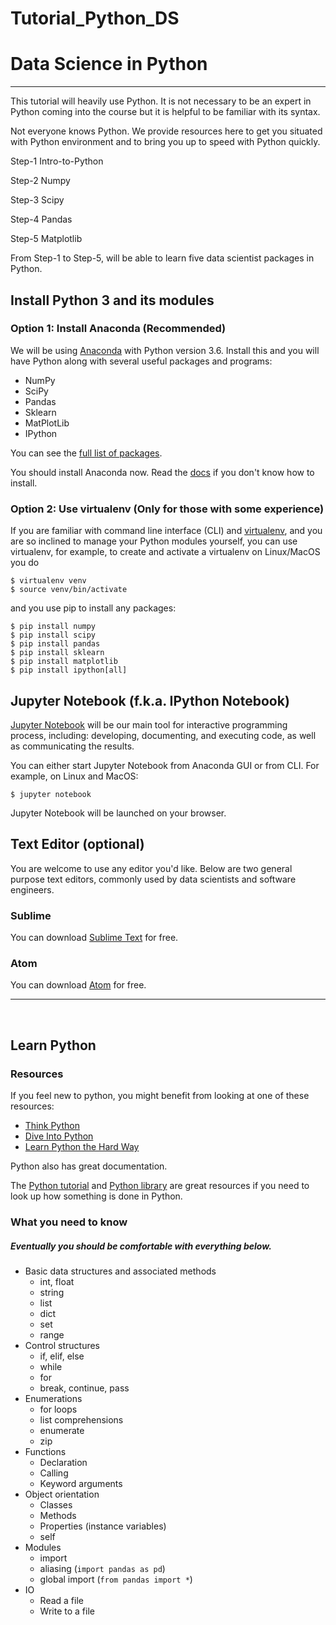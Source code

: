 # Tutorial_Python_DS
# Data Science in Python



---

This tutorial will heavily use Python.  It is not necessary to be an expert in Python coming into the course but it is helpful to be familiar with its syntax.

Not everyone knows Python. We provide resources here to get you situated with Python environment and to bring you up to speed with Python quickly.


Step-1 Intro-to-Python

Step-2 Numpy

Step-3 Scipy

Step-4 Pandas

Step-5 Matplotlib

From Step-1 to Step-5, will be able to learn five data scientist packages in Python.


## Install Python 3 and its modules
### Option 1: Install Anaconda (Recommended)

We will be using [Anaconda](https://store.continuum.io/cshop/anaconda/) with Python version 3.6. Install this and you will have Python along with several useful packages and programs:

* NumPy
* SciPy
* Pandas
* Sklearn
* MatPlotLib
* IPython

You can see the [full list of packages](http://docs.continuum.io/anaconda/pkg-docs.html).

You should install Anaconda now. Read the [docs](https://docs.continuum.io/anaconda/install) if you don't know how to install.

### Option 2: Use virtualenv (Only for those with some experience)

If you are familiar with command line interface (CLI) and [virtualenv](https://virtualenv.pypa.io/en/stable/), and you are so inclined to manage your Python modules yourself, you can use virtualenv, for example, to create and activate a virtualenv on Linux/MacOS you do

```
$ virtualenv venv
$ source venv/bin/activate
```

and you use pip to install any packages:

```
$ pip install numpy
$ pip install scipy
$ pip install pandas
$ pip install sklearn
$ pip install matplotlib
$ pip install ipython[all]
```

## Jupyter Notebook (f.k.a. IPython Notebook)

[Jupyter Notebook](http://jupyter-notebook-beginner-guide.readthedocs.io/en/latest/) will be our main tool for interactive programming process, including: developing, documenting, and executing code, as well as communicating the results.

You can either start Jupyter Notebook from Anaconda GUI or from CLI. For example, on Linux and MacOS:
```
$ jupyter notebook
```

Jupyter Notebook will be launched on your browser.


## Text Editor (optional)

You are welcome to use any editor you'd like. Below are two general purpose text editors, commonly used by data scientists and software engineers.

### Sublime 

You can download [Sublime Text](http://www.sublimetext.com/2) for free.

### Atom 

You can download [Atom](https://atom.io/) for free.


---
<br>

## Learn Python

### Resources

If you feel new to python, you might benefit from looking at one of these resources:

* [Think Python](http://greenteapress.com/wp/think-python/)
* [Dive Into Python](http://www.diveintopython.net/)
* [Learn Python the Hard Way](http://learnpythonthehardway.org/)

Python also has great documentation.

The [Python tutorial](https://docs.python.org/3/tutorial/) and [Python library](https://docs.python.org/3/library/) are great resources if you need to look up how something is done in Python.

### What you need to know

##### Eventually you should be comfortable with everything below.

* Basic data structures and associated methods
    * int, float
    * string
    * list
    * dict
    * set
    * range
* Control structures
    * if, elif, else
    * while
    * for
    * break, continue, pass
* Enumerations
    * for loops
    * list comprehensions
    * enumerate
    * zip
* Functions
    * Declaration
    * Calling
    * Keyword arguments
* Object orientation
    * Classes
    * Methods
    * Properties (instance variables)
    * self
* Modules
    * import
    * aliasing (`import pandas as pd`)
    * global import (`from pandas import *`)
* IO
    * Read a file
    * Write to a file
